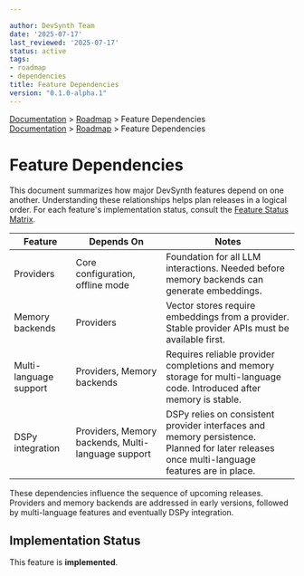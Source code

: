 ```yaml
---

author: DevSynth Team
date: '2025-07-17'
last_reviewed: '2025-07-17'
status: active
tags:
- roadmap
- dependencies
title: Feature Dependencies
version: "0.1.0-alpha.1"
---
```

<div class="breadcrumbs">
<a href="../index.md">Documentation</a> &gt; <a href="index.md">Roadmap</a> &gt; Feature Dependencies
</div>

<div class="breadcrumbs">
<a href="../index.md">Documentation</a> &gt; <a href="index.md">Roadmap</a> &gt; Feature Dependencies
</div>

# Feature Dependencies

This document summarizes how major DevSynth features depend on one another. Understanding these relationships helps plan releases in a logical order. For each feature's implementation status, consult the [Feature Status Matrix](../implementation/feature_status_matrix.md).

| Feature | Depends On | Notes |
|---------|------------|-------|
| Providers | Core configuration, offline mode | Foundation for all LLM interactions. Needed before memory backends can generate embeddings. |
| Memory backends | Providers | Vector stores require embeddings from a provider. Stable provider APIs must be available first. |
| Multi-language support | Providers, Memory backends | Requires reliable provider completions and memory storage for multi-language code. Introduced after memory is stable. |
| DSPy integration | Providers, Memory backends, Multi-language support | DSPy relies on consistent provider interfaces and memory persistence. Planned for later releases once multi-language features are in place. |

These dependencies influence the sequence of upcoming releases. Providers and memory backends are addressed in early versions, followed by multi-language features and eventually DSPy integration.
## Implementation Status

This feature is **implemented**.
